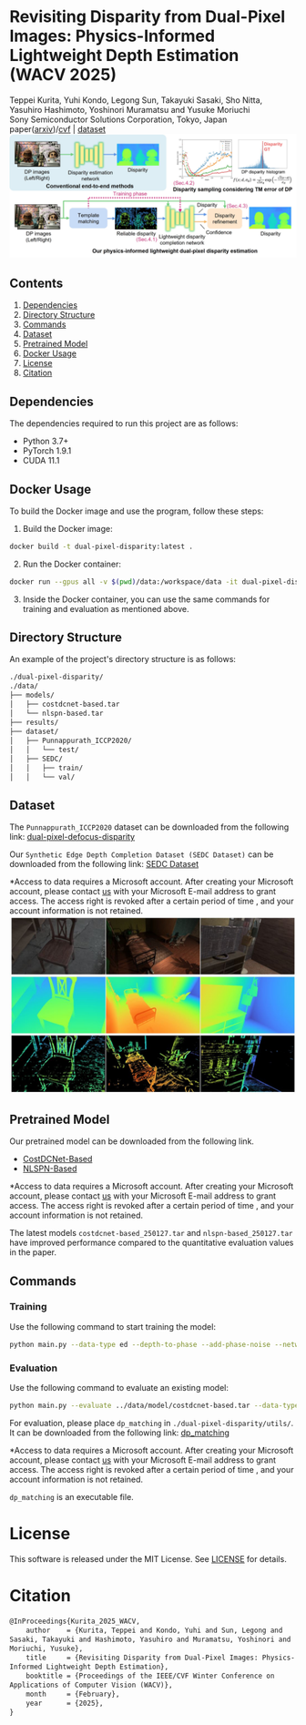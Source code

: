 # Revisiting Disparity from Dual-Pixel Images: Physics-Informed Lightweight Depth Estimation (WACV 2025)
Teppei Kurita, Yuhi Kondo, Legong Sun, Takayuki Sasaki, Sho Nitta, Yasuhiro Hashimoto, Yoshinori Muramatsu and Yusuke Moriuchi\
Sony Semiconductor Solutions Corporation, Tokyo, Japan\
paper([arxiv](https://arxiv.org/abs/2411.04714))/[cvf](https://openaccess.thecvf.com/content/WACV2025/html/Kurita_Revisiting_Disparity_from_Dual-Pixel_Images_Physics-Informed_Lightweight_Depth_Estimation_WACV_2025_paper.html) | [dataset](#dataset)\
![teaser_image](images/teaser1.jpg)

## Contents
1. [Dependencies](#dependencies)
2. [Directory Structure](#directory-structure)
3. [Commands](#commands)
4. [Dataset](#dataset)
5. [Pretrained Model](#pretrained-model)
6. [Docker Usage](#docker-usage)
7. [License](#license)
8. [Citation](#citation)

## Dependencies
The dependencies required to run this project are as follows:
- Python 3.7+
- PyTorch 1.9.1
- CUDA 11.1

## Docker Usage
To build the Docker image and use the program, follow these steps:

1. Build the Docker image:
```bash
docker build -t dual-pixel-disparity:latest .
```

2. Run the Docker container:
```bash
docker run --gpus all -v $(pwd)/data:/workspace/data -it dual-pixel-disparity:latest
```

3. Inside the Docker container, you can use the same commands for training and evaluation as mentioned above.

## Directory Structure
An example of the project's directory structure is as follows:
```
./dual-pixel-disparity/
./data/
├── models/
│   ├── costdcnet-based.tar
│   └── nlspn-based.tar
├── results/
├── dataset/
│   ├── Punnappurath_ICCP2020/
│   │   └── test/
│   ├── SEDC/
│   │   ├── train/
│   │   └── val/
```

## Dataset
The `Punnappurath_ICCP2020` dataset can be downloaded from the following link: [dual-pixel-defocus-disparity](https://github.com/abhijithpunnappurath/dual-pixel-defocus-disparity)

Our `Synthetic Edge Depth Completion Dataset (SEDC Dataset)` can be downloaded from the following link: [SEDC Dataset](https://sonyjpn.sharepoint.com/sites/S110-dual-pixel-disparity?OR=Teams-HL&CT=1738139405617&clickparams=eyJBcHBOYW1lIjoiVGVhbXMtRGVza3RvcCIsIkFwcFZlcnNpb24iOiI0OS8yNDEyMDEwMDIyMSJ9)

*Access to data requires a Microsoft account. After creating your Microsoft account, please contact [us](mailto:Teppei.Kurita@sony.com;Yuhi.Kondo@sony.com) with your Microsoft E-mail address to grant access. The access right is revoked after a certain period of time , and your account information is not retained.
![dataset](images/dataset.jpg)

## Pretrained Model
Our pretrained model can be downloaded from the following link.
- [CostDCNet-Based](https://sonyjpn.sharepoint.com/:f:/r/sites/S110-dual-pixel-disparity/Shared%20Documents/model/costdcnet-based?csf=1&web=1&e=5W5x0x)
- [NLSPN-Based](https://sonyjpn.sharepoint.com/:f:/r/sites/S110-dual-pixel-disparity/Shared%20Documents/model/nlspn-based?csf=1&web=1&e=r0TWY9)

*Access to data requires a Microsoft account. After creating your Microsoft account, please contact [us](mailto:Teppei.Kurita@sony.com;Yuhi.Kondo@sony.com) with your Microsoft E-mail address to grant access. The access right is revoked after a certain period of time , and your account information is not retained.

The latest models `costdcnet-based_250127.tar` and `nlspn-based_250127.tar` have improved performance compared to the quantitative evaluation values in the paper.

## Commands

### Training
Use the following command to start training the model:
```bash
python main.py --data-type ed --depth-to-phase --add-phase-noise --network-model c --network-variant costdcnet --criterion l1c --epochs 50 --batch-size 8 --data-folder ../data/dataset/SEDC/ --result ../data/results/
```

### Evaluation
Use the following command to evaluate an existing model:
```bash
python main.py --evaluate ../data/model/costdcnet-based.tar --data-type cdp --network-model c --network-variant costdcnet --epochs 50 --batch-size 4 --data-folder ../data/dataset/Punnappurath_ICCP2020/ --result ../data/results/ --vis-depth-min 0.0 --vis-depth-max 3.0 --vis-phase-min -8.0 --vis-phase-max 5.0 --test-with-gt --lowres-phase --lowres-pscale 0.5 --lowres-cnn --lowres-scale 0.5 --post-process --post-refine wfgs --wfgs-conf --wfgs-prefill
```

For evaluation, please place `dp_matching` in `./dual-pixel-disparity/utils/`. It can be downloaded from the following link:
[dp_matching](https://sonyjpn.sharepoint.com/:f:/r/sites/S110-dual-pixel-disparity/Shared%20Documents/dp_matching?csf=1&web=1&e=ZIm2xf)

*Access to data requires a Microsoft account. After creating your Microsoft account, please contact [us](mailto:Teppei.Kurita@sony.com;Yuhi.Kondo@sony.com) with your Microsoft E-mail address to grant access. The access right is revoked after a certain period of time , and your account information is not retained.

`dp_matching` is an executable file.

# License
This software is released under the MIT License. See [LICENSE](LICENSE) for details.

# Citation
```
@InProceedings{Kurita_2025_WACV,
    author    = {Kurita, Teppei and Kondo, Yuhi and Sun, Legong and Sasaki, Takayuki and Hashimoto, Yasuhiro and Muramatsu, Yoshinori and Moriuchi, Yusuke},
    title     = {Revisiting Disparity from Dual-Pixel Images: Physics-Informed Lightweight Depth Estimation},
    booktitle = {Proceedings of the IEEE/CVF Winter Conference on Applications of Computer Vision (WACV)},
    month     = {February},
    year      = {2025},
}
